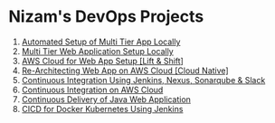 # Nizam's DevOps Projects

1. [Automated Setup of Multi Tier App Locally](https://github.com/nizam754/Automated_Setup_of_Multi_Tier_App_Locally)
2. [Multi Tier Web Application Setup Locally](https://github.com/nizam754/Multi_Tier_Web_Application_Setup_Locally)
3. [AWS Cloud for Web App Setup [Lift & Shift]](https://github.com/nizam754/AWSCloudforWebAppSetup_LiftandShift)
4. [Re-Architecting Web App on AWS Cloud [Cloud Native]](https://github.com/nizam754/Re-Architecting_Web_App_on_AWS_Cloud)
5. [Continuous Integration Using Jenkins, Nexus, Sonarqube & Slack](https://github.com/nizam754/CI_Using_Jenkins_Nexus_Sonarqube_Slack)
6. [Continuous Integration on AWS Cloud](https://github.com/nizam754/CI_on_AWS_Cloud)
7. [Continuous Delivery of Java Web Application](https://github.com/nizam754/Continuous_Delivery_of_Java_Web_Application)
8. [CICD for Docker Kubernetes Using Jenkins](https://github.com/nizam754/cicd_Dock_Kube_Jen)
